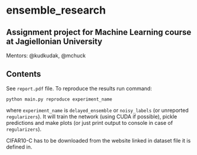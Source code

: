 # ensemble_research

## Assignment project for Machine Learning course at Jagiellonian University

Mentors: @kudkudak, @mchuck

## Contents

See `report.pdf` file. To reproduce the results run command:

```python main.py reproduce experiment_name```

where `experiment_name` is `delayed_ensemble` or `noisy_labels` (or unreported `regularizers`).
It will train the network (using CUDA if possible), pickle predictions and make plots (or just print output to console in case of `regularizers`).

CIFAR10-C has to be downloaded from the website linked in dataset file it is defined in.
